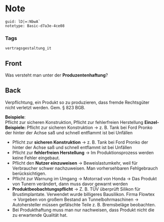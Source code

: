 # Note
```
guid: lD|=:NbwA`
notetype: Basic-d7a3e-4ce08
```

### Tags
```
vertragsgestaltung_it
```

## Front
Was versteht man unter der <b>Produzentenhaftung</b>?

## Back
Verpflichtung, ein Produkt so zu produzieren, dass fremde
Rechtsgüter nicht verletzt werden. Gem. § 823 BGB.
<div>
  <b>Beispiele</b>:
</div>
<div>
  Pflicht zur sicheren Konstruktion, Pflicht zur fehlerfreien
  Herstellung <b>Einzel-Beispiele:</b> Pflicht zur sicheren
  Konstruktion → z. B. Tank bei Ford Pronko der hinter der Achse
  saß und schnell entflammt ist bei Unfällen
  <ul>
    <li>Pflicht zur <b>sicheren Konstruktion</b> → z. B. Tank bei
    Ford Pronko der hinter der Achse saß und schnell entflammt ist
    bei Unfällen
    <li>Pflicht zur <b>fehlerfreien Herstellung</b> → Im
    Produktionsprozess werden keine Fehler eingebaut.
    <li>Pflicht den <b>Nutzer einzuweisen</b> → Beweislastumkehr,
    weil für Verbraucher schwer nachzuweisen. Man vorhersehbaren
    Fehlgebrauch berücksichtigen.
    <li>Pflicht zur Warnung im Umgang → Motorrad von Honda → Das
    Produkt von Tunern verändert, dann muss davor gewarnt werden
    <li><b>Produktbeobachtungspflicht</b> → Z. B. TÜV überprüft
    Silikon für Brustimplantate. Verwendet wurde billigeres
    Bausilikon. Firma Flowtex → Vorgeben von großem Bestand an
    Tunnelbohrmaschinen → Autohersteller müssen gefälschte Teile z.
    B. Bremsbeläge beobachten.
    <li>Bei Produkthaftung muss man nur nachweisen, dass Produkt
    nicht die zu erwartende Qualität hat.
  </ul>
</div>
